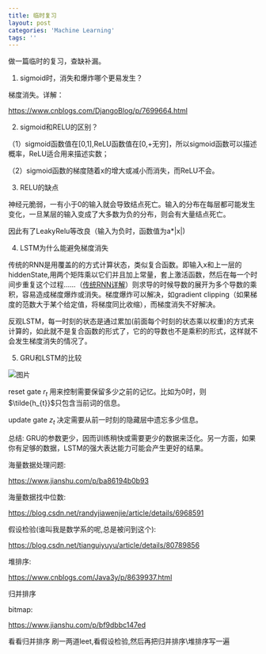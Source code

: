 ```yaml
---
title: 临时复习
layout: post
categories: 'Machine Learning'
tags: ''
---
```


做一篇临时的复习，查缺补漏。

1. sigmoid时，消失和爆炸哪个更易发生？

梯度消失。详解：

https://www.cnblogs.com/DjangoBlog/p/7699664.html

2. sigmoid和RELU的区别？

（1）sigmoid函数值在[0,1],ReLU函数值在[0,+无穷]，所以sigmoid函数可以描述概率，ReLU适合用来描述实数；

（2）sigmoid函数的梯度随着x的增大或减小而消失，而ReLU不会。

3. RELU的缺点

神经元脆弱，一有小于0的输入就会导致结点死亡。输入的分布在每层都可能发生变化，一旦某层的输入变成了大多数为负的分布，则会有大量结点死亡。

因此有了LeakyRelu等改良（输入为负时，函数值为a*|x|)


4. LSTM为什么能避免梯度消失

传统的RNN是用覆盖的的方式计算状态，类似复合函数。即输入x和上一层的hiddenState,用两个矩阵乘以它们并且加上常量，套上激活函数，然后在每一个时间步重复这个过程……（[传统RNN详解](https://www.cnblogs.com/YiXiaoZhou/p/6058890.html)）则求导的时候导数的展开为多个导数的乘积，容易造成梯度爆炸或消失。梯度爆炸可以解决，如gradient clipping（如果梯度的范数大于某个给定值，将梯度同比收缩），而梯度消失不好解决。

反观LSTM，每一时刻的状态是通过累加(前面每个时刻的状态乘以权重)的方式来计算的，如此就不是复合函数的形式了，它的的导数也不是乘积的形式，这样就不会发生梯度消失的情况了。

5. GRU和LSTM的比较

![图片](https://paichin.github.io/assets/images4post/6_0.jpg)

reset gate $r_{t}$  用来控制需要保留多少之前的记忆。比如为0时，则$\tilde{h_{t}}$只包含当前词的信息。

update gate $z_{t}$ 决定需要从前一时刻的隐藏层中遗忘多少信息。


总结: GRU的参数更少，因而训练稍快或需要更少的数据来泛化。另一方面，如果你有足够的数据，LSTM的强大表达能力可能会产生更好的结果。

海量数据处理问题:

https://www.jianshu.com/p/ba86194b0b93

海量数据找中位数:

https://blog.csdn.net/randyjiawenjie/article/details/6968591

假设检验(谁叫我是数学系的呢,总是被问到这个):

https://blog.csdn.net/tianguiyuyu/article/details/80789856

堆排序:

https://www.cnblogs.com/Java3y/p/8639937.html

归并排序

bitmap:

https://www.jianshu.com/p/bf9dbbc147ed

看看归并排序
刷一两道leet,看假设检验,然后再把归并排序\堆排序写一遍
